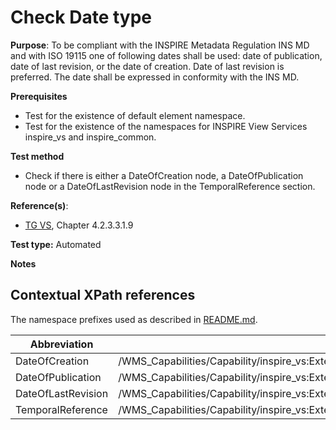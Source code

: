 # Check Date type

**Purpose**: To be compliant with the INSPIRE Metadata Regulation INS MD and with ISO 19115 one of following dates shall be used: date of publication, date of last revision, or the date of creation. Date of last revision is preferred. The date shall be expressed in conformity with the INS MD.

**Prerequisites**

* Test for the existence of default element namespace.
* Test for the existence of the namespaces for INSPIRE View Services inspire_vs and inspire_common.

**Test method**

* Check if there is either a DateOfCreation node, a DateOfPublication node or a DateOfLastRevision node in the TemporalReference section.


**Reference(s)**:
* [TG VS](README.md#ref_TG_VS), Chapter 4.2.3.3.1.9

**Test type:** Automated

**Notes**

## Contextual XPath references

The namespace prefixes used as described in [README.md](README.md#namespaces).

Abbreviation                                               |  XPath expression
---------------------------------------------------------- | -------------------------------------------------------------------------
DateOfCreation <a name="DateOfCreation"></a> | /WMS_Capabilities/Capability/inspire_vs:ExtendedCapabilities/inspire_common:TemporalReference/inspire_common:DateOfCreation
DateOfPublication <a name="DateOfPublication"></a> | /WMS_Capabilities/Capability/inspire_vs:ExtendedCapabilities/inspire_common:TemporalReference/inspire_common:DateOfPublication
DateOfLastRevision <a name="DateOfLastRevision"></a> | /WMS_Capabilities/Capability/inspire_vs:ExtendedCapabilities/inspire_common:TemporalReference/inspire_common:DateOfLastRevision
TemporalReference <a name="TemporalReference"></a> | /WMS_Capabilities/Capability/inspire_vs:ExtendedCapabilities/inspire_common:TemporalReference
